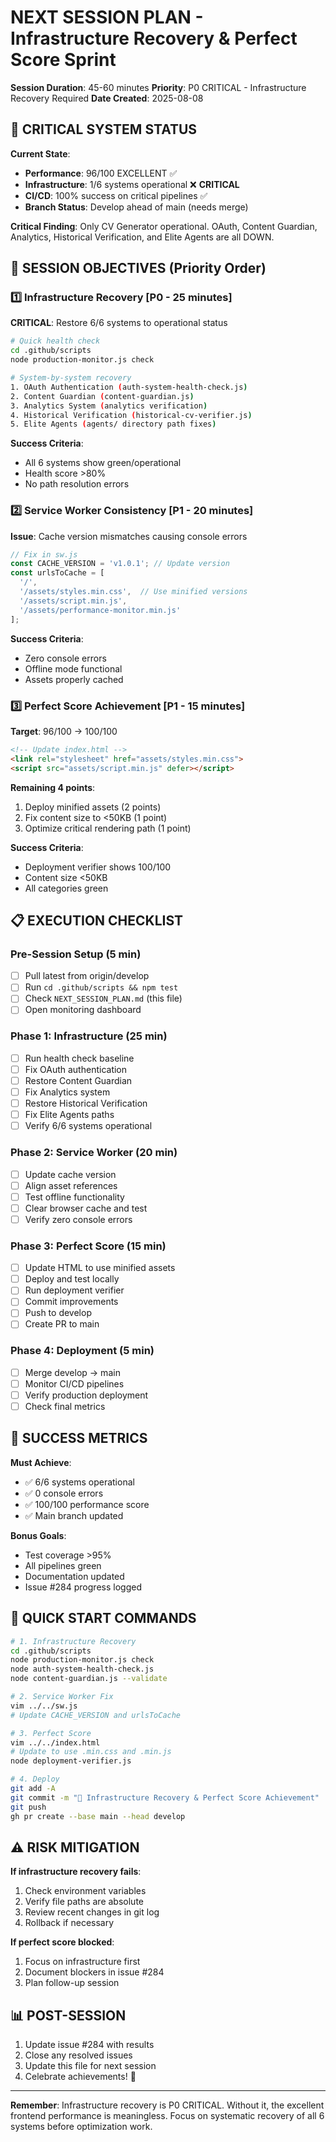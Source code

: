 # NEXT SESSION PLAN - Infrastructure Recovery & Perfect Score Sprint

**Session Duration**: 45-60 minutes
**Priority**: P0 CRITICAL - Infrastructure Recovery Required
**Date Created**: 2025-08-08

## 🚨 CRITICAL SYSTEM STATUS

**Current State**:
- **Performance**: 96/100 EXCELLENT ✅
- **Infrastructure**: 1/6 systems operational ❌ **CRITICAL**
- **CI/CD**: 100% success on critical pipelines ✅
- **Branch Status**: Develop ahead of main (needs merge)

**Critical Finding**: Only CV Generator operational. OAuth, Content Guardian, Analytics, Historical Verification, and Elite Agents are all DOWN.

## 🎯 SESSION OBJECTIVES (Priority Order)

### 1️⃣ Infrastructure Recovery [P0 - 25 minutes]

**CRITICAL**: Restore 6/6 systems to operational status

```bash
# Quick health check
cd .github/scripts
node production-monitor.js check

# System-by-system recovery
1. OAuth Authentication (auth-system-health-check.js)
2. Content Guardian (content-guardian.js) 
3. Analytics System (analytics verification)
4. Historical Verification (historical-cv-verifier.js)
5. Elite Agents (agents/ directory path fixes)
```

**Success Criteria**:
- All 6 systems show green/operational
- Health score >80%
- No path resolution errors

### 2️⃣ Service Worker Consistency [P1 - 20 minutes]

**Issue**: Cache version mismatches causing console errors

```javascript
// Fix in sw.js
const CACHE_VERSION = 'v1.0.1'; // Update version
const urlsToCache = [
  '/',
  '/assets/styles.min.css',  // Use minified versions
  '/assets/script.min.js',
  '/assets/performance-monitor.min.js'
];
```

**Success Criteria**:
- Zero console errors
- Offline mode functional
- Assets properly cached

### 3️⃣ Perfect Score Achievement [P1 - 15 minutes]

**Target**: 96/100 → 100/100

```html
<!-- Update index.html -->
<link rel="stylesheet" href="assets/styles.min.css">
<script src="assets/script.min.js" defer></script>
```

**Remaining 4 points**:
1. Deploy minified assets (2 points)
2. Fix content size to <50KB (1 point)
3. Optimize critical rendering path (1 point)

**Success Criteria**:
- Deployment verifier shows 100/100
- Content size <50KB
- All categories green

## 📋 EXECUTION CHECKLIST

### Pre-Session Setup (5 min)
- [ ] Pull latest from origin/develop
- [ ] Run `cd .github/scripts && npm test`
- [ ] Check `NEXT_SESSION_PLAN.md` (this file)
- [ ] Open monitoring dashboard

### Phase 1: Infrastructure (25 min)
- [ ] Run health check baseline
- [ ] Fix OAuth authentication
- [ ] Restore Content Guardian
- [ ] Fix Analytics system
- [ ] Restore Historical Verification
- [ ] Fix Elite Agents paths
- [ ] Verify 6/6 systems operational

### Phase 2: Service Worker (20 min)
- [ ] Update cache version
- [ ] Align asset references
- [ ] Test offline functionality
- [ ] Clear browser cache and test
- [ ] Verify zero console errors

### Phase 3: Perfect Score (15 min)
- [ ] Update HTML to use minified assets
- [ ] Deploy and test locally
- [ ] Run deployment verifier
- [ ] Commit improvements
- [ ] Push to develop
- [ ] Create PR to main

### Phase 4: Deployment (5 min)
- [ ] Merge develop → main
- [ ] Monitor CI/CD pipelines
- [ ] Verify production deployment
- [ ] Check final metrics

## 🎯 SUCCESS METRICS

**Must Achieve**:
- ✅ 6/6 systems operational
- ✅ 0 console errors
- ✅ 100/100 performance score
- ✅ Main branch updated

**Bonus Goals**:
- Test coverage >95%
- All pipelines green
- Documentation updated
- Issue #284 progress logged

## 🚀 QUICK START COMMANDS

```bash
# 1. Infrastructure Recovery
cd .github/scripts
node production-monitor.js check
node auth-system-health-check.js
node content-guardian.js --validate

# 2. Service Worker Fix
vim ../../sw.js
# Update CACHE_VERSION and urlsToCache

# 3. Perfect Score
vim ../../index.html
# Update to use .min.css and .min.js
node deployment-verifier.js

# 4. Deploy
git add -A
git commit -m "🚀 Infrastructure Recovery & Perfect Score Achievement"
git push
gh pr create --base main --head develop
```

## ⚠️ RISK MITIGATION

**If infrastructure recovery fails**:
1. Check environment variables
2. Verify file paths are absolute
3. Review recent changes in git log
4. Rollback if necessary

**If perfect score blocked**:
1. Focus on infrastructure first
2. Document blockers in issue #284
3. Plan follow-up session

## 📊 POST-SESSION

1. Update issue #284 with results
2. Close any resolved issues
3. Update this file for next session
4. Celebrate achievements! 🎉

---

**Remember**: Infrastructure recovery is P0 CRITICAL. Without it, the excellent frontend performance is meaningless. Focus on systematic recovery of all 6 systems before optimization work.